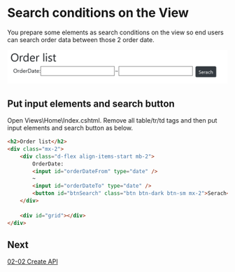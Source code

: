 # Search conditions on the View

You prepare some elements as search conditions on the view so end users can search order data between those 2 order date.

![](../assets/02-01-01.png)

## Put input elements and search button

Open Views\\Home\\Index.cshtml. Remove all table/tr/td tags and then put input elements and search button as below.

```html
<h2>Order list</h2>
<div class="mx-2">
    <div class="d-flex align-items-start mb-2">
        OrderDate:
        <input id="orderDateFrom" type="date" />
        ~
        <input id="orderDateTo" type="date" />
        <button id="btnSearch" class="btn btn-dark btn-sm mx-2">Serach</button>
    </div>

    <div id="grid"></div>
</div>    
```

## Next
[02-02 Create API](02-02-Create-API.md)
